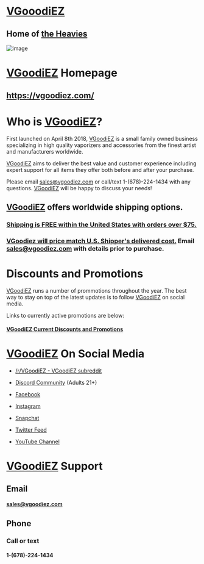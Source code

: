 # [VGooodiEZ](https://vgoodiez.com/)
## Home of [the Heavies](https://vgoodiez.com/collections/the-heavies)

![image](https://user-images.githubusercontent.com/104687767/167254338-99b57fca-9058-4c68-a16c-17fee48c8355.png)

# [VGoodiEZ](https://VGoodiEZ.com) Homepage

## https://vgoodiez.com/

# Who is [VGoodiEZ](https://VGoodiEZ.com)?

First launched on April 8th 2018, [VGoodiEZ](https://VGoodiEZ.com) is a small family owned business specializing in high quality vaporizers and accessories from the finest artist and manufacturers worldwide.

[VGoodiEZ](https://VGoodiEZ.com) aims to deliver the best value and customer experience including expert support for all items they offer both before and after your purchase.

Please email sales@vgoodiez.com or call/text 1-(678)-224-1434 with any questions.  [VGoodiEZ](https://VGoodiEZ.com) will be happy to discuss your needs!

## [VGoodiEZ](https://VGoodiEZ.com) offers worldwide shipping options.   
### [Shipping is FREE within the United States with orders over $75.](https://vgoodiez.com/pages/discounts) 
### [VGoodiez will price match U.S. Shipper's delivered cost.](https://vgoodiez.com/pages/discounts) Email sales@vgoodiez.com with details prior to purchase.  
# Discounts and Promotions
[VGoodiEZ](https://VGoodiEZ.com) runs a number of prommotions throughout the year. The best way to stay on top of the latest updates is to follow [VGoodiEZ](https://VGoodiEZ.com) on social media.

Links to currently active promotions are below:
#### [VGoodiEZ Current Discounts and Promotions](https://vgoodiez.com/pages/discounts) 

# [VGoodiEZ](https://VGoodiEZ.com) On Social Media

- [/r/VGoodiEZ - VGoodiEZ subreddit](https://www.reddit.com/r/VGoodiez/)

- [Discord Community](https://discord.gg/UETxShF9sr) (Adults 21+)

- [Facebook](https://www.facebook.com/vgoodiez.shop)

- [Instagram](https://instagram.com/_vgoodiez_)

- [Snapchat](https://snapchat.com/add/vgoodiez.com)

- [Twitter Feed](https://twitter.com/VgoodiezC)

- [YouTube Channel](http://www.youtube.com/channel/UCQkwKOZZ_P8mb6LOInVYZ1A)

# [VGoodiEZ](https://VGoodiEZ.com) Support

## Email

#### sales@vgoodiez.com

## Phone
### Call or text
#### 1-(678)-224-1434
